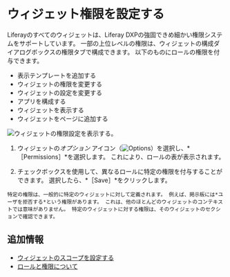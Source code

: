 # ウィジェット権限を設定する

Liferayのすべてのウィジェットは、Liferay DXPの強固できめ細かい権限システムをサポートしています。 一部の上位レベルの権限は、ウィジェットの構成ダイアログボックスの権限タブで構成できます。 以下のものにロールの権限を付与できます。

- 表示テンプレートを追加する
- ウィジェットの権限を変更する
- ウィジェットの設定を変更する
- アプリを構成する
- ウィジェットを表示する
- ウィジェットをページに追加する

![ウィジェットの権限設定を表示する。](./setting-widget-permissions/images/01.png)

1. ウィジェットの*オプション* アイコン（![Options](../../../../images/icon-app-options.png)）を選択し、*［Permissions］*を選択します。 これにより、ロールの表が表示されます。

1. チェックボックスを使用して、異なるロールに特定の権限を付与することができます。 選択したら、*［Save］*をクリックします。

```{note}
特定の権限は、一般的に特定のウィジェットに対して定義されます。 例えば、掲示板には*ユーザを拒否する*という権限があります。 これは、他のほとんどのウィジェットのコンテキストでは意味がありません。 特定のウィジェットに対する権限は、そのウィジェットのセクションで確認できます。
```

## 追加情報

- [ウィジェットのスコープを設定する](./setting-widget-scopes.md)
- [ロールと権限について](../../../../users-and-permissions/roles-and-permissions/understanding-roles-and-permissions.md)
